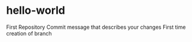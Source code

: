 # hello-world
First Repository
Commit message that describes your changes
First time creation of branch
